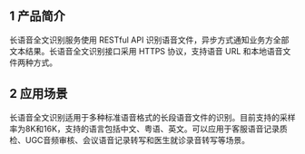 ## 1 产品简介

长语音全文识别服务使用 RESTful API 识别语音文件，异步方式通知业务方全部文本结果。长语音全文识别接口采用 HTTPS 协议，支持语音 URL 和本地语音文件两种方式。

## 	2 应用场景

长语音全文识别适用于多种标准语音格式的长段语音文件的识别。目前支持的采样率为8K和16K，支持的语言包括中文、粤语、英文。可以应用于客服语音记录质检、UGC音频审核、会议语音记录转写和医生就诊录音转写等场景。



